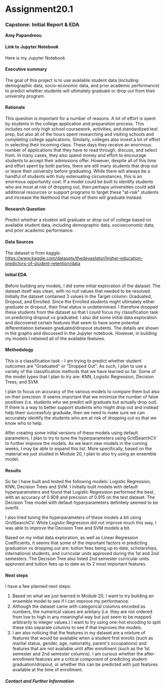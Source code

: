 # Assignment20.1

### Capstone: Initial Report &amp; EDA

**Amy Papandreou**

#### Link to Jupyter Notebook
Here is my Jupyter Notebook

#### Executive summary
The goal of this project is to use available student data (including demographic data, socio-economic data, and prior academic performance) to predict whether students will ultimately graduate or drop out from their university program.

#### Rationale
This question is important for a number of reasons. A lot of effort is spent by students in the college application and preparation process. This includes not only high school coursework, activities, and standardized test prep, but also all of the hours spent researching and visiting schools and completing college applications. Similarly, colleges also invest a lot of effort in selecting their incoming class. These days they receive an enormous number of applications that they have to read through, discuss, and select from.  In many cases, they also spend money and effort to encourage students to accept their admissions offer. However, despite all of this time and effort spent by both parties, there are still many students that drop out or leave their university before graduating. While there will always be a handful of students with truly extenuating circumstances, this is an enormous opportunity cost.  If a model could be built to identify students who are most at risk of dropping out, then perhaps universities could add additional resources or support programs to target these "at-risk" students and increase the likelihood that more of them will graduate instead.

#### Research Question
Predict whether a student will graduate or drop out of college based on available student data, including demographic data, socioeconomic data, and prior academic performance.

#### Data Sources
The dataset is from kaggle.
https://www.kaggle.com/datasets/thedevastator/higher-education-predictors-of-student-retention/data

#### Initial EDA
Before building any models, I did some initial exploration of the dataset. The dataset itself was clean, with no null values that needed to be resolved. 
Initially the dataset contained 3 values in the Target column: Graduated, Dropout, and Enrolled.  Since the Enrolled students might ultimately either graduate or dropout, their final status is undetermined.  I therefore dropped these students from the dataset so that I could focus my classification task on predicting dropout vs graduated.
I also did some initial data exploration and discovered certain features that seem to have some potential differentiation between graduated/dropout students.  The details are shown in the graphs and discussed in the Jupyter notebook.  However, in building my models I retained all of the available features.

#### Methodology
This is a classification task - I am trying to predict whether student outcomes are "Graduated" or "Dropped Out".
As such, I plan to use a variety of the classification methods that we have learned so far.  Some of the model types that I plan to try are: KNN, Logistic Regression, Decision Trees, and SVM.

I plan to focus on accuracy of the various models to compare them but also on their precision. It seems important that we minimize the number of false positives (i.e. students who we predict will graduate but actually drop out). If there is a way to better support students who might drop out and instead help them successfuly graduate, then we need to make sure we can accurately identify the students who are at risk of dropping out so that we know who to help.

After creating some initial versions of these models using default parameters, I plan to try to tune the hyperparameters using GridSearchCV to further improve the models. 
As we learn new models in the coming weeks, I may be able to expand this list.  More specifically, based on the material we just studied in Module 20, I plan to also try using an ensemble model.

#### Results
So far I have built and tested the following models: Logistic Regression, KNN, Decision Trees and SVM.  I initially built models with default hyperparameters and found that Logistic Regression performed the best, with an accuracy of 0.908 and precision of 0.915 on the test dataset.  The Decision Tree model with default hyperparameters definitely seemed to be overfit.

I also tried tuning the hyperparameters of these models a bit using GridSearchCV.  While Logistic Regression did not improve much this way, I was able to improve the Decision Tree and SVM models a bit.

Based on my initial data exploration, as well as Linear Regression Coefficients, it seems that some of the important factors in predicting graduation vs dropping out are: tuition fees being up to date, scholarships, international students, and curricular units approved during the 1st and 2nd semesters.
The Decision Tree also listed 2nd semester curricular units approved and tuition fees up to date as its 2 most important features.

#### Next steps
I have a few planned next steps:
1) Based on what we just learned in Module 20, I want to try building an ensemble model to see if I can improve my performance.
2) Although the dataset came with categorical columns encoded as numbers, the numerical values are arbitary (i.e. they are not ordered from low to high in any meaningful way but just seem to be mapped arbitrarily to integer values.)  I want to try using one-hot encoding to split these into separate columns to see if that improves the models.
3) I am also noticing that the features in my dataset are a mixture of features that would be available when a student first enrolls (such as marital status, gender, age, nationality, parent's occupations) and features that are not available until after enrollment (such as the 1st semester and 2nd semester columns).  I am curious whether the after-enrollment features are a critical component of predicting student graduation/dropout, or whether this can be predicted with just features available at the time of enrollment. 


##### Contact and Further Information




